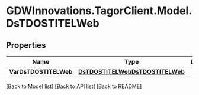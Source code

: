 # GDWInnovations.TagorClient.Model.DsTDOSTITELWeb

## Properties

Name | Type | Description | Notes
------------ | ------------- | ------------- | -------------
**VarDsTDOSTITELWeb** | [**DsTDOSTITELWebDsTDOSTITELWeb**](DsTDOSTITELWebDsTDOSTITELWeb.md) |  | [optional] 

[[Back to Model list]](../README.md#documentation-for-models) [[Back to API list]](../README.md#documentation-for-api-endpoints) [[Back to README]](../README.md)

